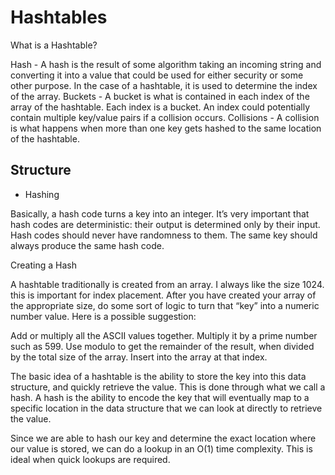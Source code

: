 # Hashtables

What is a Hashtable?

Hash - A hash is the result of some algorithm taking an incoming string and converting it into a value that could be used for either security or some other purpose. In the case of a hashtable, it is used to determine the index of the array. Buckets - A bucket is what is contained in each index of the array of the hashtable. Each index is a bucket. An index could potentially contain multiple key/value pairs if a collision occurs. Collisions - A collision is what happens when more than one key gets hashed to the same location of the hashtable.

## Structure

* Hashing

Basically, a hash code turns a key into an integer. It’s very important that hash codes are deterministic: their output is determined only by their input. Hash codes should never have randomness to them. The same key should always produce the same hash code.




Creating a Hash

A hashtable traditionally is created from an array. I always like the size 1024. this is important for index placement. After you have created your array of the appropriate size, do some sort of logic to turn that “key” into a numeric number value. Here is a possible suggestion:



Add or multiply all the ASCII values together. Multiply it by a prime number such as 599. Use modulo to get the remainder of the result, when divided by the total size of the array. Insert into the array at that index.

The basic idea of a hashtable is the ability to store the key into this data structure, and quickly retrieve the value. This is done through what we call a hash. A hash is the ability to encode the key that will eventually map to a specific location in the data structure that we can look at directly to retrieve the value.

Since we are able to hash our key and determine the exact location where our value is stored, we can do a lookup in an O(1) time complexity. This is ideal when quick lookups are required.

